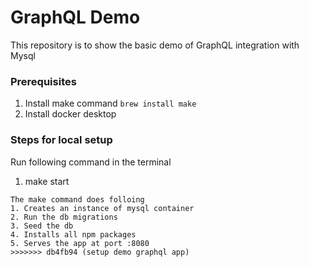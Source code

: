 # GraphQL Demo

This repository is to show the basic demo of GraphQL integration with Mysql

### Prerequisites
1. Install make command `brew install make`
2. Install docker desktop

### Steps for local setup 
Run following command in the terminal

1. make start 

```
The make command does folloing
1. Creates an instance of mysql container
2. Run the db migrations
3. Seed the db
4. Installs all npm packages
5. Serves the app at port :8080
>>>>>>> db4fb94 (setup demo graphql app)
